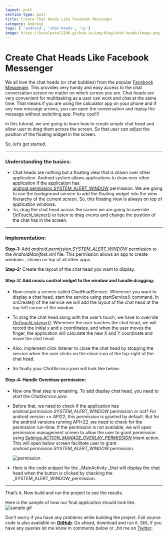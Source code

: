 ```yaml
---
layout: post
section-type: post
title: Create Chat Heads Like Facebook Messenger
category: Android
tags: [ 'android', 'chat-heads', 'ui']
image: https://kevalpatel2106.github.io/img/blog/chat-heads/image.png 
---
```


# Create Chat Heads Like Facebook Messenger

We all love the chat heads (or chat bubbles) from the popular [Facebook Messenger](https://www.messenger.com/). This provides very handy and easy access to the chat conversation screen no matter on which screen you are. Chat heads are very convenient for multitasking as a user can work and chat at the same time. That means if you are using the calculator app on your phone and if any new message arrives, you can open the conversation and replay the message without switching app. Pretty cool!!!

In this tutorial, we are going to learn how to create simple chat head and allow user to drag them across the screen. So that user can adjust the position of the floating widget in the screen.

So, let’s get started.

* * *

### **Understanding the basics:**

  * Chat heads are nothing but a floating view that is drawn over other application. Android system allows applications to draw over other application if the application has [android.permission.SYSTEM_ALERT_WINDOW](https://developer.android.com/reference/android/Manifest.permission.html#SYSTEM_ALERT_WINDOW) permission. We are going to use the background service to add the floating widget into the view hierarchy of the current screen. So, this floating view is always on top of application windows.
  * To, drag the chat head across the screen we are going to override [OnTouchListener()](https://developer.android.com/reference/android/view/View.OnTouchListener.html) to listen to drag events and change the position of the chat has in the screen.

* * *

### **Implementation:**

**Step-1:** 
Add _[android.permission.SYSTEM_ALERT_WINDOW](https://developer.android.com/reference/android/Manifest.permission.html#SYSTEM_ALERT_WINDOW)_ permission to the _AndroidManifest.xml_ file. This permission allows an app to create windows , shown on top of all other apps.

<script src="https://gist.github.com/kevalpatel2106/3d525fa2ff9c91892668e2e7f8bcaa0d.js"></script>

**Step-2:** 
Create the layout of the chat head you want to display.

<script src="https://gist.github.com/kevalpatel2106/b82d39b961012bb520c765921fbc3e6e.js"></script>

#### **Step-3: Add music control widget to the window and handle dragging:**

  * Now create a service called ChatHeadService. Whenever you want to display a chat head, start the service using startService() command. In onCreate() of the service we will add the layout of the chat head at the top-left corner of the window.

	<script src="https://gist.github.com/kevalpatel2106/42340f32188ecbf677cb14ef7194f1a6.js"></script>

  * To drag the chat head along with the user’s touch, we have to override _[OnTouchListener()](https://developer.android.com/reference/android/view/View.OnTouchListener.html)_. Whenever the user touches the chat head, we will record the initial x and y coordinates, and when the user moves the finger, the application will calculate the new X and Y coordinate and move the chat head.
  
  * Also, implement click listener to close the chat head by stopping the service when the user clicks on the close icon at the top-right of the chat head.

	<script src="https://gist.github.com/kevalpatel2106/d75224c690acfa0b05327dede24d374f.js"></script>
  
  * So finally your _ChatService.java_ will look like below:

	<script src="https://gist.github.com/kevalpatel2106/0a2533181ae1f27ec502f5fcc8611326.js"></script>

#### **Step-4: Handle Overdraw permission:**

  * Now one final step is remaining. To add display chat head, you need to start the _ChatService.java_.
  * Before that, we need to check if the application has _android.permission.SYSTEM_ALERT_WINDOW_ permission or not? For android version <= API22, this permission is granted by default. But for the android versions running API>22 ,we need to check for the permission run-time. If the permission is not available, we will open permission management screen to allow the user to grant permission using _[Settings.ACTION_MANAGE_OVERLAY_PERMISSION](https://developer.android.com/reference/android/provider/Settings.html#ACTION_MANAGE_OVERLAY_PERMISSION)_ intent action. This will open below screen facilitate user to grant _android.permission.SYSTEM_ALERT_WINDOW_ permission.

	![permission](https://kevalpatel2106.github.io/img/blog/chat-heads/image2.png)

  * Here is the code snippet for the _MainActivity _that will display the chat head when the button is clicked by checking the _SYSTEM_ALERT_WINDOW_permission.

	<script src="https://gist.github.com/kevalpatel2106/ea66370ae2d1c53665f0fd0212b65367.js"></script>

* * *

That’s it. Now build and run the project to see the results. 

Here is the sample of how our final application should look like. ![sample.gif](https://kevalpatel2106.github.io/img/blog/chat-heads/image3.gif) 

Don’t worry if you have any problems while building the project. Full source code is also available on [**GitHub**](https://github.com/kevalpatel2106/android-samples/tree/master/Facebook%20Chat%20Heads). Go ahead, download and run it. Still, if you have any queries let me know in comments below or _hit me on _[_Twitter_](https://twitter.com/Kevalonly77)_.
